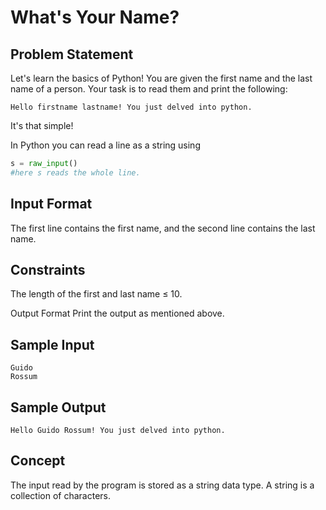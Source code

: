 # What's Your Name?

## Problem Statement

Let's learn the basics of Python! You are given the first name and the last name of a person. Your task is to read them and print the following:
```
Hello firstname lastname! You just delved into python.
```
It's that simple!

In Python you can read a line as a string using
```python
s = raw_input()
#here s reads the whole line.  
```
## Input Format
The first line contains the first name, and the second line contains the last name.

## Constraints
The length of the first and last name ≤ 10.

Output Format Print the output as mentioned above.

## Sample Input
```
Guido
Rossum
```
## Sample Output
```
Hello Guido Rossum! You just delved into python.
```
## Concept
The input read by the program is stored as a string data type. A string is a collection of characters.
